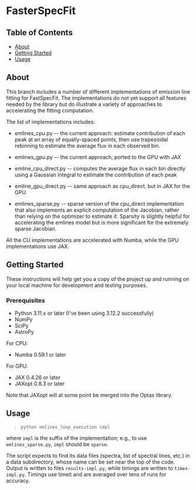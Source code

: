 # FasterSpecFit

## Table of Contents 
- [About](#about)
- [Getting Started](#getting_started)
- [Usage](#Usage)

## About  <a name = "about"></a>

This branch includes a number of different implementations of emission
line fitting for FastSpecFit.  The implementations do not yet support
all features needed by the library but do illustrate a variety of approaches
to accelerating the fitting computation.

The list of implementations includes:

* emlines_cpu.py -- the current approach: estimate contribution of
  each peak at an array of equally-spaced points, then use trapezoidal
  rebinning to estimate the average flux in each observed bin.

* emlines_gpu.py -- the current approach, ported to the GPU with JAX

* emline_cpu_direct.py -- computes the average flux in each bin directly
  using a Gaussian integral to estimate the contribution of each peak

* emline_gpu_direct.py -- same approach as cpu_direct, but in JAX for
  the GPU

* emlines_sparse.py -- sparse version of the cpu_direct implementation
  that also implements an explicit computation of the Jacobian, rather
  than relying on the optimizer to estimate it.  Sparsity is slightly
  helpful for accelerating the emlines model but is more significant
  for the extremely sparse Jacobian.

All the CU implementations are accelerated with Numba, while the GPU
implementations use JAX.

## Getting Started <a name = "getting_started"></a>

These instructions will help get you a copy of the project up and running on your local machine for development and testing purposes.

### Prerequisites 

* Python 3.11.x or later (I've been using 3.12.2 successfully)
* NumPy
* SciPy
* AstroPy

For CPU:
* Numba 0.59.1 or later

For GPU:
* JAX 0.4.26 or later
* JAXopt 0.8.3 or later

Note that JAXopt will at some point be merged into the Optax library.

## Usage <a name = "Usage"></a>

> `python emlines_loop_execution impl`

where `impl` is the suffix of the implementation; e.g., to use
`emlines_sparse.py`, `impl` should be `sparse`.

The script expects to find its data files (spectra, list of spectral
lines, etc.) in a data subdirectory, whose name can be set near the
top of the code. Output is written to files `results-impl.py`, while
timings are written to `times-impl.py`.  Timings use timeit and are
averaged over tens of runs for accuracy.